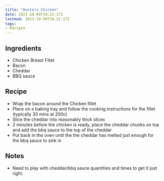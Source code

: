 ```yaml
---
title: "Hunters Chicken"
date: 2023-10-09T18:21:17Z
lastmod: 2023-10-09T18:21:17Z
tags:
- Recipes
---
```


## Ingredients

- Chicken Breast Fillet
- Bacon
- Cheddar
- BBQ sauce

## Recipe

- Wrap the bacon around the Chicken fillet
- Place on a baking tray and follow the cooking instructions for the fillet (typically 30 mins at 200c)
- Slice the cheddar into reasonably thick slices
- 2 minutes before the chicken is ready, place the cheddar chunks on top and add the bbq sauce to the top of the cheddar
- Put back in the oven until the the cheddar has melted just enough for the bbq sauce to sink in

## Notes

- Need to play with cheddar/bbq sauce quantities and times to get it just right.
